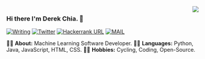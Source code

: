 <img align='right' src="https://github-readme-stats.vercel.app/api?username=derekchia&show_icons=true">

### Hi there I'm Derek Chia. 👋

[![Writing](https://img.shields.io/twitter/url?color=%23FBBC05&label=BLOG&logo=ghost&logoColor=white&style=flat-square&url=https%3A%2F%2Fderekchia.com%2F)](https://derekchia.com/)
[![Twitter](https://img.shields.io/twitter/url?color=%230077E6&label=Twitter&logo=twitter&logoColor=white&style=flat-square&url=https%3A%2F%2Ftwitter%2Fderekchia)](https://twitter.com/DerekChia/)
[![Hackerrank URL](https://img.shields.io/twitter/url?color=green&label=HackerRank&logo=hackerrank&logoColor=white&style=flat-square&url=https%3A%2F%2Fwww.hackerrank.com%2Fderek43)](https://www.hackerrank.com/derek43)
[![MAIL](https://img.shields.io/static/v1?label=MAIL&message=%20&color=%23F91310&logo=gmail&style=flat-square&logoColor=white)](mailto:derek@derekchia.com)

👨‍🎓 **About:** Machine Learning Software Developer.
👨‍💻 **Languages:** Python, Java, JavaScript, HTML, CSS.
🚴‍♀️ **Hobbies:** Cycling, Coding, Open-Source.

<!-- https://github.com/kautukkundan/Awesome-Profile-README-templates -->

<!-- ![Metrics](/github-metrics.svg) -->

